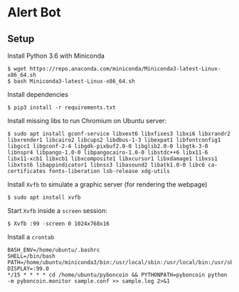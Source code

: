 Alert Bot
=======

## Setup

Install Python 3.6 with Miniconda
```
$ wget https://repo.anaconda.com/miniconda/Miniconda3-latest-Linux-x86_64.sh
$ bash Miniconda3-latest-Linux-x86_64.sh
```

Install dependencies
```
$ pip3 install -r requirements.txt
``` 

Install missing libs to run Chromium on Ubuntu server: 
```
$ sudo apt install gconf-service libxext6 libxfixes3 libxi6 libxrandr2 libxrender1 libcairo2 libcups2 libdbus-1-3 libexpat1 libfontconfig1 libgcc1 libgconf-2-4 libgdk-pixbuf2.0-0 libglib2.0-0 libgtk-3-0 libnspr4 libpango-1.0-0 libpangocairo-1.0-0 libstdc++6 libx11-6 libx11-xcb1 libxcb1 libxcomposite1 libxcursor1 libxdamage1 libxss1 libxtst6 libappindicator1 libnss3 libasound2 libatk1.0-0 libc6 ca-certificates fonts-liberation lsb-release xdg-utils
```

Install ``Xvfb`` to simulate a graphic server (for rendering the webpage)
```
$ sudo apt install xvfb
```

Start ``Xvfb`` inside a ``screen`` session:
```
$ Xvfb :99 -screen 0 1024x768x16
```

Install a ``crontab``

```
BASH_ENV=/home/ubuntu/.bashrc
SHELL=/bin/bash
PATH=/home/ubuntu/miniconda3/bin:/usr/local/sbin:/usr/local/bin:/usr/sbin:/usr/bin:/sbin:/bin
DISPLAY=:99.0
*/15 * * * * cd /home/ubuntu/pyboncoin && PYTHONPATH=pyboncoin python -m pyboncoin.monitor sample.conf >> sample.log 2>&1
```


